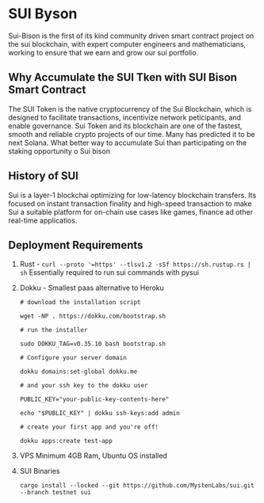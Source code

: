 # SUI Byson

Sui-Bison is the first of its kind community driven smart contract project on the sui blockchain, with expert computer engineers and mathematicians, working to ensure that we earn and grow our sui portfolio.

## Why Accumulate the SUI Tken with SUI Bison Smart Contract

The SUI Token is the native cryptocurrency of the Sui Blockchain, which is designed to facilitate transactions, incentivize network peticipants, and enable governance. Sui Token and its blockchain are one of the fastest, smooth and reliable crypto projects of our time. Many has predicted it to be next Solana. What better way to accumulate Sui than participating on the staking opportunity o Sui bison

## History of SUI

Sui is a layer-1 blockchai optimizing for low-latency blockchain transfers. Its focused on instant transaction finality and high-speed transaction to make Sui a suitable platform for on-chain use cases like games, finance ad other real-time applicatios.

## Deployment Requirements

1. Rust - `curl --proto '=https' --tlsv1.2 -sSf https://sh.rustup.rs | sh`
    Essentially required to run sui commands with pysui

2. Dokku - Smallest paas alternative to Heroku

    ```shell
    # download the installation script

    wget -NP . https://dokku.com/bootstrap.sh

    # run the installer

    sudo DOKKU_TAG=v0.35.10 bash bootstrap.sh

    # Configure your server domain

    dokku domains:set-global dokku.me

    # and your ssh key to the dokku user

    PUBLIC_KEY="your-public-key-contents-here"

    echo "$PUBLIC_KEY" | dokku ssh-keys:add admin

    # create your first app and you're off!

    dokku apps:create test-app
    ```

3. VPS
    Minimum 4GB Ram, Ubuntu OS installed

4. SUI Binaries

    ```shell
    cargo install --locked --git https://github.com/MystenLabs/sui.git --branch testnet sui
    ```

